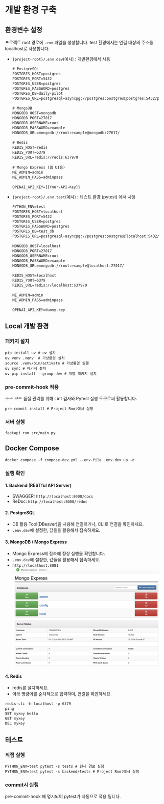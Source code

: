 # 개발 환경 구축
## 환경변수 설정
프로젝트 root 경로에 `.env` 파일을 생성합니다.
test 환경에서는 연결 대상의 주소를 localhost로 사용합니다.

* `{project-root}/.env.dev`(예시) : 개발환경에서 사용
    ```text
    # PostgreSQL
    POSTGRES_HOST=postgres
    POSTGRES_PORT=5432
    POSTGRES_USER=postgres
    POSTGRES_PASSWORD=postgres
    POSTGRES_DB=daily-pilot
    POSTGRES_URL=postgresql+asyncpg://postgres:postgres@postgres:5432/postgres

    # MongoDB
    MONGODB_HOST=mongodb
    MONGODB_PORT=27017
    MONGODB_USERNAME=root
    MONGODB_PASSWORD=example
    MONGODB_URL=mongodb://root:example@mongodb:27017/

    # Redis
    REDIS_HOST=redis
    REDIS_PORT=6379
    REDIS_URL=redis://redis:6379/0

    # Mongo Express (웹 UI용)
    ME_ADMIN=admin
    ME_ADMIN_PASS=adminpass

    OPENAI_API_KEY={{Your-API-Key}}
    ```
* `{project-root}/.env.test`(예시) : 테스트 환경 (pytest) 에서 사용
    ```text
    PYTHON_ENV=test
    POSTGRES_HOST=localhost
    POSTGRES_PORT=5432
    POSTGRES_USER=postgres
    POSTGRES_PASSWORD=postgres
    POSTGRES_DB=test_db
    POSTGRES_URL=postgresql+asyncpg://postgres:postgres@localhost:5432/test_db

    MONGODB_HOST=localhost
    MONGODB_PORT=27017
    MONGODB_USERNAME=root
    MONGODB_PASSWORD=example
    MONGODB_URL=mongodb://root:example@localhost:27017/

    REDIS_HOST=localhost
    REDIS_PORT=6379
    REDIS_URL=redis://localhost:6379/0

    ME_ADMIN=admin
    ME_ADMIN_PASS=adminpass

    OPENAI_API_KEY=dummy-key
    ```

## Local 개발 환경
### 패키지 설치
```shell
pip install uv # uv 설치
uv venv .venv  # 가상환경 설치
source .venv/bin/activate # 가상환경 실행
uv sync # 패키지 설치
uv pip install --group dev # 개발 패키지 설치
```

### pre-commit-hook 적용
소스 코드 품질 관리를 위해 Lint 검사와 Pytest 실행 도구로써 활용합니다.
```shell
pre-commit install # Project Root에서 실행
```

### 서버 실행
```shell
fastapi run src/main.py
```

## Docker Compose
```shell
docker compose -f compose-dev.yml --env-file .env.dev up -d
```
### 실행 확인
#### 1. Backend (RESTful API Server)
- SWAGGER: `http://localhost:8000/docs`
- ReDoc: `http://localhost:8000/redoc`

#### 2. PostgreSQL
- DB 활용 Tool(DBeaver)을 사용해 연결하거나, CLI로 연결을 확인하세요.
- `.env.dev`에 설정한, 값들을 활용해서 접속하세요.

#### 3. MongoDB / Mongo Express
- Mongo Express에 접속해 정상 실행을 확인합니다.
- `.env.dev`에 설정한, 값들을 활용해서 접속하세요.
- `http://localhost:8081`
![Mongo Express](../assets/readme_mongodb.png)

#### 4. Redis
- redis를 설치하세요.
- 아래 명령어를 순차적으로 입력하며, 연결을 확인하세요.
```shell
redis-cli -h localhost -p 6379
ping
SET mykey hello
GET mykey
DEL mykey
```

## 테스트
### 직접 실행
```
PYTHON_ENV=test pytest -s tests # 현재 경로 실행
PYTHON_ENV=test pytest -s backend/tests # Project Root에서 실행
```
### commit시 실행
pre-commit-hook 에 명시되어 pytest가 자동으로 적용 됩니다.